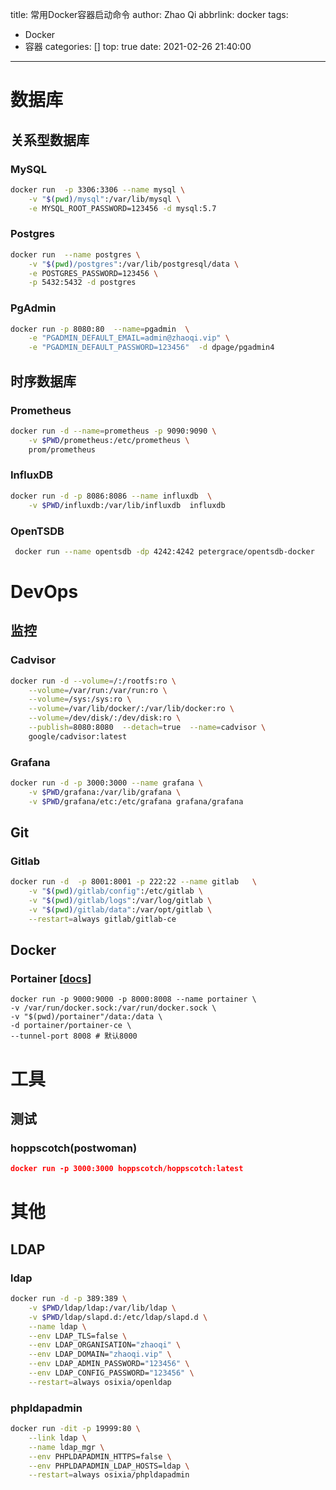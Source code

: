 title: 常用Docker容器启动命令
author: Zhao Qi
abbrlink: docker
tags:
  - Docker
  - 容器
categories: []
top: true
date: 2021-02-26 21:40:00
---
# 数据库
## 关系型数据库
### MySQL
```bash
docker run  -p 3306:3306 --name mysql \
	-v "$(pwd)/mysql":/var/lib/mysql \
	-e MYSQL_ROOT_PASSWORD=123456 -d mysql:5.7
```
### Postgres
```bash
docker run  --name postgres \
	-v "$(pwd)/postgres":/var/lib/postgresql/data \
	-e POSTGRES_PASSWORD=123456 \
	-p 5432:5432 -d postgres
```
<!--more-->
### PgAdmin
```bash
docker run -p 8080:80  --name=pgadmin  \
	-e "PGADMIN_DEFAULT_EMAIL=admin@zhaoqi.vip" \
	-e "PGADMIN_DEFAULT_PASSWORD=123456"  -d dpage/pgadmin4
```
## 时序数据库
### Prometheus
```bash
docker run -d --name=prometheus -p 9090:9090 \
	-v $PWD/prometheus:/etc/prometheus \
	prom/prometheus
```
### InfluxDB
```bash
docker run -d -p 8086:8086 --name influxdb  \
	-v $PWD/influxdb:/var/lib/influxdb  influxdb
```
### OpenTSDB
```bash
 docker run --name opentsdb -dp 4242:4242 petergrace/opentsdb-docker
```

# DevOps
## 监控
### Cadvisor
```bash
docker run -d --volume=/:/rootfs:ro \
	--volume=/var/run:/var/run:ro \
	--volume=/sys:/sys:ro \
	--volume=/var/lib/docker/:/var/lib/docker:ro \
	--volume=/dev/disk/:/dev/disk:ro \
	--publish=8080:8080  --detach=true  --name=cadvisor \
	google/cadvisor:latest
```
### Grafana
```bash
docker run -d -p 3000:3000 --name grafana \
	-v $PWD/grafana:/var/lib/grafana \
	-v $PWD/grafana/etc:/etc/grafana grafana/grafana
```
## Git

### Gitlab
```bash
docker run -d  -p 8001:8001 -p 222:22 --name gitlab   \
    -v "$(pwd)/gitlab/config":/etc/gitlab \
    -v "$(pwd)/gitlab/logs":/var/log/gitlab \
    -v "$(pwd)/gitlab/data":/var/opt/gitlab \
    --restart=always gitlab/gitlab-ce
```

## Docker

### Portainer [[docs](https://documentation.portainer.io/v2.0/deploy/ceinstalldocker)]

```shell
docker run -p 9000:9000 -p 8000:8008 --name portainer \
-v /var/run/docker.sock:/var/run/docker.sock \
-v "$(pwd)/portainer"/data:/data \
-d portainer/portainer-ce \
--tunnel-port 8008 # 默认8000
```



# 工具

## 测试
### hoppscotch(postwoman)
```json
docker run -p 3000:3000 hoppscotch/hoppscotch:latest
```

# 其他
## LDAP
### ldap
```bash
docker run -d -p 389:389 \
	-v $PWD/ldap/ldap:/var/lib/ldap \
	-v $PWD/ldap/slapd.d:/etc/ldap/slapd.d \
	--name ldap \
	--env LDAP_TLS=false \
	--env LDAP_ORGANISATION="zhaoqi" \
	--env LDAP_DOMAIN="zhaoqi.vip" \
	--env LDAP_ADMIN_PASSWORD="123456" \
	--env LDAP_CONFIG_PASSWORD="123456" \
	--restart=always osixia/openldap
```
### phpldapadmin
```bash
docker run -dit -p 19999:80 \
	--link ldap \
	--name ldap_mgr \
	--env PHPLDAPADMIN_HTTPS=false \
	--env PHPLDAPADMIN_LDAP_HOSTS=ldap \
	--restart=always osixia/phpldapadmin
```